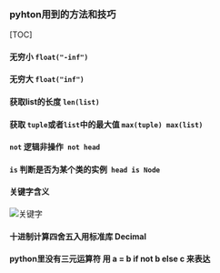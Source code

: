 ### pyhton用到的方法和技巧



[TOC]

#### 无穷小 `float("-inf")`
#### 无穷大 `float("inf")`
#### 获取list的长度 `len(list)`
#### 获取 `tuple`或者`list`中的最大值 `max(tuple) max(list) `
#### `not` 逻辑非操作` not head`
#### `is` 判断是否为某个类的实例` head is Node`
#### 关键字含义
 ![关键字](https://images2018.cnblogs.com/blog/1271484/201809/1271484-20180912105808480-1229914964.png)

#### 十进制计算四舍五入用标准库 Decimal


#### python里没有三元运算符 用 a = b  if not b else c 来表达